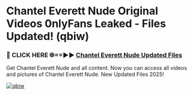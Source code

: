 # Chantel Everett Nude Original Videos 0nlyFans Leaked - Files Updated! (qbiw)

<h3>🔴 CLICK HERE 🌐==►► <a href="https://tinyurl.com/5h6xmrr3" rel="nofollow">Chantel Everett Nude Updated Files</a></h3>

Get Chantel Everett Nude and all content. Now you can access all videos and pictures of Chantel Everett Nude. New Updated Files 2025!

[![qbiw](https://i.imgur.com/KVD873Z.gif)](https://tinyurl.com/5h6xmrr3)
